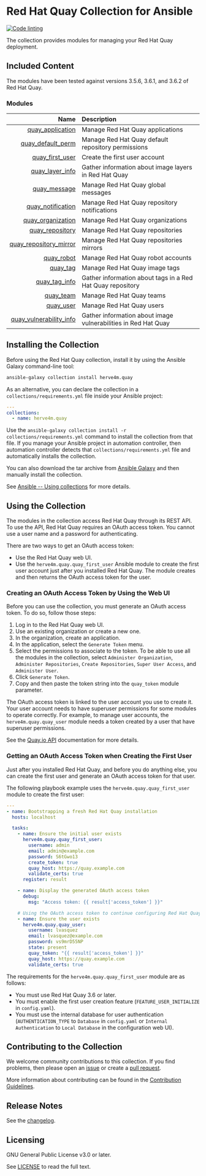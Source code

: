 # Red Hat Quay Collection for Ansible

[![Code linting](https://github.com/herve4m/quay-collection/actions/workflows/pre-commit.yml/badge.svg)](https://github.com/herve4m/quay-collection/actions/workflows/pre-commit.yml)

The collection provides modules for managing your Red Hat Quay deployment.

## Included Content

The modules have been tested against versions 3.5.6, 3.6.1, and 3.6.2 of Red Hat Quay.

### Modules
Name | Description
---: | :---
[quay_application](https://github.com/herve4m/quay-collection/blob/main/docs/quay_application_module.rst) |  Manage Red Hat Quay applications
[quay_default_perm](https://github.com/herve4m/quay-collection/blob/main/docs/quay_default_perm_module.rst) |  Manage Red Hat Quay default repository permissions
[quay_first_user](https://github.com/herve4m/quay-collection/blob/main/docs/quay_first_user_module.rst) |  Create the first user account
[quay_layer_info](https://github.com/herve4m/quay-collection/blob/main/docs/quay_layer_info_module.rst) |  Gather information about image layers in Red Hat Quay
[quay_message](https://github.com/herve4m/quay-collection/blob/main/docs/quay_message_module.rst) |  Manage Red Hat Quay global messages
[quay_notification](https://github.com/herve4m/quay-collection/blob/main/docs/quay_notification_module.rst) |  Manage Red Hat Quay repository notifications
[quay_organization](https://github.com/herve4m/quay-collection/blob/main/docs/quay_organization_module.rst) |  Manage Red Hat Quay organizations
[quay_repository](https://github.com/herve4m/quay-collection/blob/main/docs/quay_repository_module.rst) |  Manage Red Hat Quay repositories
[quay_repository_mirror](https://github.com/herve4m/quay-collection/blob/main/docs/quay_repository_mirror_module.rst) |  Manage Red Hat Quay repositories mirrors
[quay_robot](https://github.com/herve4m/quay-collection/blob/main/docs/quay_robot_module.rst) |  Manage Red Hat Quay robot accounts
[quay_tag](https://github.com/herve4m/quay-collection/blob/main/docs/quay_tag_module.rst) | Manage Red Hat Quay image tags
[quay_tag_info](https://github.com/herve4m/quay-collection/blob/main/docs/quay_tag_info_module.rst) |  Gather information about tags in a Red Hat Quay repository
[quay_team](https://github.com/herve4m/quay-collection/blob/main/docs/quay_team_module.rst) |  Manage Red Hat Quay teams
[quay_user](https://github.com/herve4m/quay-collection/blob/main/docs/quay_user_module.rst) |  Manage Red Hat Quay users
[quay_vulnerability_info](https://github.com/herve4m/quay-collection/blob/main/docs/quay_vulnerability_info_module.rst) | Gather information about image vulnerabilities in Red Hat Quay


## Installing the Collection

Before using the Red Hat Quay collection, install it by using the Ansible Galaxy command-line tool:

```bash
ansible-galaxy collection install herve4m.quay
```

As an alternative, you can declare the collection in a `collections/requirements.yml` file inside your Ansible project:

```yaml
---
collections:
  - name: herve4m.quay
```

Use the `ansible-galaxy collection install -r collections/requirements.yml` command to install the collection from that file.
If you manage your Ansible project in automation controller, then automation controller detects that `collections/requirements.yml` file and automatically installs the collection.

You can also download the tar archive from [Ansible Galaxy](https://galaxy.ansible.com/herve4m/quay) and then manually install the collection.

See [Ansible -- Using collections](https://docs.ansible.com/ansible/latest/user_guide/collections_using.html) for more details.


## Using the Collection

The modules in the collection access Red Hat Quay through its REST API.
To use the API, Red Hat Quay requires an OAuth access token.
You cannot use a user name and a password for authenticating.

There are two ways to get an OAuth access token:

* Use the Red Hat Quay web UI.
* Use the `herve4m.quay.quay_first_user` Ansible module to create the first user account just after you installed Red Hat Quay.
  The module creates and then returns the OAuth access token for the user.


### Creating an OAuth Access Token by Using the Web UI

Before you can use the collection, you must generate an OAuth access token.
To do so, follow those steps:

1. Log in to the Red Hat Quay web UI.
2. Use an existing organization or create a new one.
3. In the organization, create an application.
4. In the application, select the `Generate Token` menu.
5. Select the permissions to associate to the token.
   To be able to use all the modules in the collection, select `Administer Organization`, `Administer Repositories`, `Create Repositories`, `Super User Access`, and `Administer User`.
6. Click `Generate Token`.
7. Copy and then paste the token string into the `quay_token` module parameter.

The OAuth access token is linked to the user account you use to create it.
Your user account needs to have superuser permissions for some modules to operate correctly.
For example, to manage user accounts, the `herve4m.quay.quay_user` module needs a token created by a user that have superuser permissions.

See the [Quay.io API](https://docs.quay.io/api/) documentation for more details.


### Getting an OAuth Access Token when Creating the First User

Just after you installed Red Hat Quay, and before you do anything else, you can create the first user and generate an OAuth access token for that user.

The following playbook example uses the `herve4m.quay.quay_first_user` module to create the first user:

```yaml
---
- name: Bootstrapping a fresh Red Hat Quay installation
  hosts: localhost

  tasks:
    - name: Ensure the initial user exists
      herve4m.quay.quay_first_user:
        username: admin
        email: admin@example.com
        password: S6tGwo13
        create_token: true
        quay_host: https://quay.example.com
        validate_certs: true
      register: result

    - name: Display the generated OAuth access token
      debug:
        msg: "Access token: {{ result['access_token'] }}"

    # Using the OAuth access token to continue configuring Red Hat Quay
    - name: Ensure the user exists
      herve4m.quay.quay_user:
        username: lvasquez
        email: lvasquez@example.com
        password: vs9mrD55NP
        state: present
        quay_token: "{{ result['access_token'] }}"
        quay_host: https://quay.example.com
        validate_certs: true
```

The requirements for the `herve4m.quay.quay_first_user` module are as follows:

* You must use Red Hat Quay 3.6 or later.
* You must enable the first user creation feature (`FEATURE_USER_INITIALIZE` in `config.yaml`).
* You must use the internal database for user authentication (`AUTHENTICATION_TYPE` to `Database` in `config.yaml` or `Internal Authentication` to `Local Database` in the configuration web UI).


## Contributing to the Collection

We welcome community contributions to this collection.
If you find problems, then please open an [issue](https://github.com/herve4m/quay-collection/issues) or create a [pull request](https://github.com/herve4m/quay-collection/pulls).

More information about contributing can be found in the [Contribution Guidelines](https://github.com/herve4m/quay-collection/blob/main/CONTRIBUTING.md).


## Release Notes

See the [changelog](https://github.com/herve4m/quay-collection/blob/main/CHANGELOG.rst).


## Licensing

GNU General Public License v3.0 or later.

See [LICENSE](https://www.gnu.org/licenses/gpl-3.0.txt) to read the full text.

